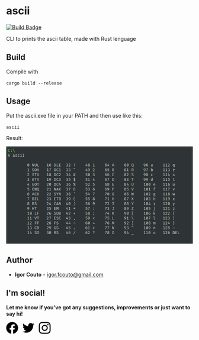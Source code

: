 # ascii

[![Build Badge](https://github.com/igor-couto/myrepo/actions/workflows/build.yml/badge.svg)](https://github.com/igor-couto/myrepo/actions/workflows/build.yml)

CLI to prints the ascii table, made with Rust lenguage

## Build

Compile with
```
cargo build --release
```

## Usage

Put the ascii.exe file in your PATH and then use like this:

```
ascii
```

Result:

![](https://github.com/igor-couto/images/blob/main/rust_ascii/screenshot.png)


## Author

- **Igor Couto** - [igor.fcouto@gmail.com](mailto:igor.fcouto@gmail.com)

## I'm social!

**Let me know if you've got any suggestions, improvements or just want to say hi!**

<a href="https://www.facebook.com/igor.couto/" target="_blank"><img height="32" width="32" src="https://raw.githubusercontent.com/igor-couto/images/main/social-icons/facebook.svg" /></a> &nbsp;&nbsp;<a href="https://twitter.com/igr_couto" target="_blank"><img height="32" width="32" src="https://raw.githubusercontent.com/igor-couto/images/main/social-icons/twitter.svg" /></a> &nbsp;&nbsp;<a href="https://www.instagram.com/igor.fcouto/" target="_blank"><img height="32" width="32" src="https://raw.githubusercontent.com/igor-couto/images/main/social-icons/instagram.svg" /></a>
